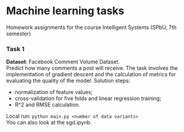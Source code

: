 # Machine learning tasks
Homework assignments for the course Intelligent Systems (SPbU, 7th semester)

### Task 1
**Dataset**: Facebook Comment Volume Dataset.  
Predict how many comments a post will receive. The task involves the implementation of gradient descent and the calculation of metrics for evaluating the quality of the model. Solution steps:  
* normalization of feature values;  
* cross-validation for five folds and linear regression training;  
* R^2 and RMSE calculation.  

Local run: `python main.py <number of data variants>`  
You can also look at the sgd.ipynb. 
